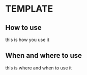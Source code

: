 # __TEMPLATE__

## How to use

this is how you use it

## When and where to use

this is where and when to use it
